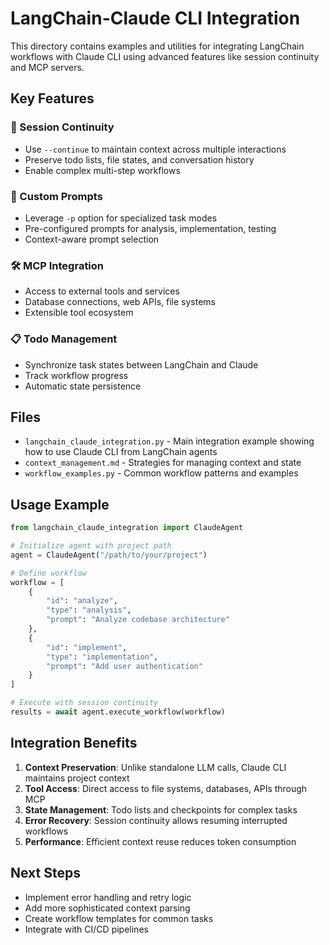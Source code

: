 # LangChain-Claude CLI Integration

This directory contains examples and utilities for integrating LangChain workflows with Claude CLI using advanced features like session continuity and MCP servers.

## Key Features

### 🔄 Session Continuity
- Use `--continue` to maintain context across multiple interactions
- Preserve todo lists, file states, and conversation history
- Enable complex multi-step workflows

### 🎯 Custom Prompts
- Leverage `-p` option for specialized task modes
- Pre-configured prompts for analysis, implementation, testing
- Context-aware prompt selection

### 🛠️ MCP Integration
- Access to external tools and services
- Database connections, web APIs, file systems
- Extensible tool ecosystem

### 📋 Todo Management
- Synchronize task states between LangChain and Claude
- Track workflow progress
- Automatic state persistence

## Files

- `langchain_claude_integration.py` - Main integration example showing how to use Claude CLI from LangChain agents
- `context_management.md` - Strategies for managing context and state
- `workflow_examples.py` - Common workflow patterns and examples

## Usage Example

```python
from langchain_claude_integration import ClaudeAgent

# Initialize agent with project path
agent = ClaudeAgent("/path/to/your/project")

# Define workflow
workflow = [
    {
        "id": "analyze",
        "type": "analysis", 
        "prompt": "Analyze codebase architecture"
    },
    {
        "id": "implement",
        "type": "implementation",
        "prompt": "Add user authentication"
    }
]

# Execute with session continuity
results = await agent.execute_workflow(workflow)
```

## Integration Benefits

1. **Context Preservation**: Unlike standalone LLM calls, Claude CLI maintains project context
2. **Tool Access**: Direct access to file systems, databases, APIs through MCP
3. **State Management**: Todo lists and checkpoints for complex tasks
4. **Error Recovery**: Session continuity allows resuming interrupted workflows
5. **Performance**: Efficient context reuse reduces token consumption

## Next Steps

- Implement error handling and retry logic
- Add more sophisticated context parsing
- Create workflow templates for common tasks
- Integrate with CI/CD pipelines